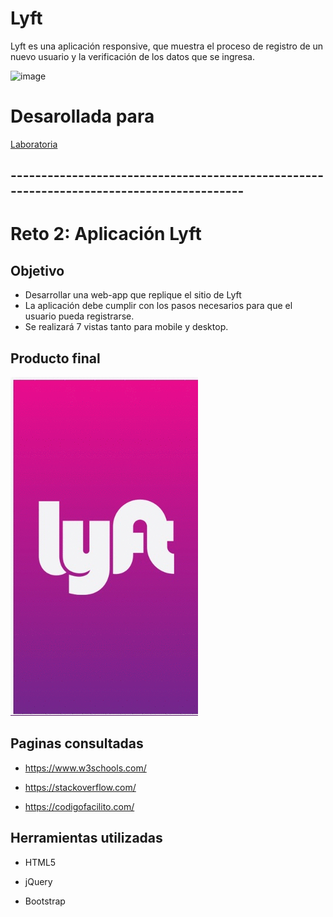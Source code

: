 # Lyft

Lyft es una aplicación responsive, que muestra el proceso de registro de un nuevo usuario y la verificación de los datos que se ingresa.



![image](https://user-images.githubusercontent.com/32306054/36365274-d73b4600-1516-11e8-9d80-85717913b6d2.png)


# Desarollada para
[Laboratoria](http://www.laboratoria.la/)


## ----------------------------------------------------------------------------------------- 


# Reto 2: Aplicación Lyft

## Objetivo

* Desarrollar una web-app que replique el sitio de Lyft 
* La aplicación debe cumplir con los pasos necesarios para que el usuario pueda registrarse.
* Se realizará 7 vistas tanto para mobile y desktop.
## Producto final

   ![Lyft](assets/img/lyft.gif)

## Paginas consultadas

* https://www.w3schools.com/

* https://stackoverflow.com/

* https://codigofacilito.com/

## Herramientas utilizadas

* HTML5

* jQuery

* Bootstrap
 
